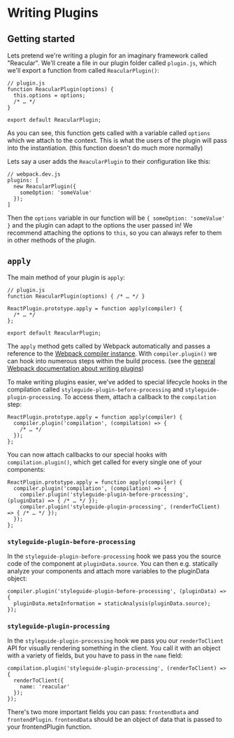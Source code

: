 # Writing Plugins

## Getting started

Lets pretend we're writing a plugin for an imaginary framework called "Reacular". We'll create a file in our plugin folder called `plugin.js`, which we'll export a function from called `ReacularPlugin()`:

```JS
// plugin.js
function ReacularPlugin(options) {
  this.options = options;
  /* … */
}

export default ReacularPlugin;
```

As you can see, this function gets called with a variable called `options` which we attach to the context. This is what the users of the plugin will pass into the instantiation. (this function doesn't do much more normally)

Lets say a user adds the `ReacularPlugin` to their configuration like this:

```JS
// webpack.dev.js
plugins: [
  new ReacularPlugin({
    someOption: 'someValue'
  });
]
```

Then the `options` variable in our function will be `{ someOption: 'someValue' }` and the plugin can adapt to the options the user passed in! We recommend attaching the options to `this`, so you can always refer to them in other methods of the plugin.

## `apply`

The main method of your plugin is `apply`:

```JS
// plugin.js
function ReacularPlugin(options) { /* … */ }

ReactPlugin.prototype.apply = function apply(compiler) {
  /* … */
};

export default ReacularPlugin;
```

The `apply` method gets called by Webpack automatically and passes a reference to the [Webpack compiler instance](https://webpack.github.io/docs/plugins.html#the-compiler-instance). With `compiler.plugin()` we can hook into numerous steps within the build process. (see the [general Webpack documentation about writing plugins](https://github.com/webpack/docs/wiki/How-to-write-a-plugin))

To make writing plugins easier, we've added to special lifecycle hooks in the compilation called `styleguide-plugin-before-processing` and `styleguide-plugin-processing`. To access them, attach a callback to the `compilation` step:

```JS
ReactPlugin.prototype.apply = function apply(compiler) {
  compiler.plugin('compilation', (compilation) => {
    /* … */
  });
};
```

You can now attach callbacks to our special hooks with `compilation.plugin()`, which get called for every single one of your components:

```JS
ReactPlugin.prototype.apply = function apply(compiler) {
  compiler.plugin('compilation', (compilation) => {
    compiler.plugin('styleguide-plugin-before-processing', (pluginData) => { /* … */ });
    compiler.plugin('styleguide-plugin-processing', (renderToClient) => { /* … */ });
  });
};
```

### `styleguide-plugin-before-processing`

In the `styleguide-plugin-before-processing` hook we pass you the source code of the component at `pluginData.source`. You can then e.g. statically analyze your components and attach more variables to the pluginData object:

```JS
compiler.plugin('styleguide-plugin-before-processing', (pluginData) => {
  pluginData.metaInformation = staticAnalysis(pluginData.source);
});
```

### `styleguide-plugin-processing`

In the `styleguide-plugin-processing` hook we pass you our `renderToClient` API for visually rendering something in the client. You call it with an object with a variety of fields, but you have to pass in the `name` field:

```JS
compilation.plugin('styleguide-plugin-processing', (renderToClient) => {
  renderToClient({
    name: 'reacular'
  });
});
```

There's two more important fields you can pass: `frontendData` and `frontendPlugin`. `frontendData` should be an object of data that is passed to your frontendPlugin function.
